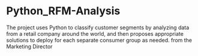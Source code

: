 # Python_RFM-Analysis
The project uses Python to classify customer segments by analyzing data from a retail company around the world, and then proposes appropriate solutions to deploy for each separate consumer group as needed. from the Marketing Director
